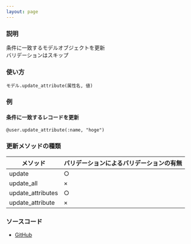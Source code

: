 ```yaml
---
layout: page
---
```

### 説明
条件に一致するモデルオブジェクトを更新  
バリデーションはスキップ

### 使い方
    モデル.update_attribute(属性名, 値)

### 例
#### 条件に一致するレコードを更新
    @user.update_attribute(:name, "hoge")

### 更新メソッドの種類

メソッド              | バリデーションによるバリデーションの有無
----------------- | ---------------
update            | ○
update_all        | ×
update_attributes | ○
update_attribute  | ×

### ソースコード
* [GitHub](https://github.com/rails/rails/blob/f33d52c95217212cbacc8d5e44b5a8e3cdc6f5b3/activerecord/lib/active_record/persistence.rb#L605)